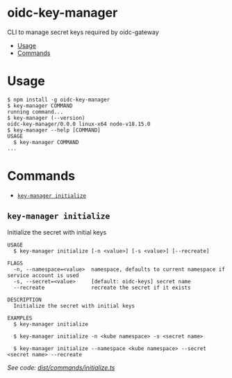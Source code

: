 oidc-key-manager
=================

CLI to manage secret keys required by oidc-gateway

<!-- toc -->
* [Usage](#usage)
* [Commands](#commands)
<!-- tocstop -->
# Usage
<!-- usage -->
```sh-session
$ npm install -g oidc-key-manager
$ key-manager COMMAND
running command...
$ key-manager (--version)
oidc-key-manager/0.0.0 linux-x64 node-v18.15.0
$ key-manager --help [COMMAND]
USAGE
  $ key-manager COMMAND
...
```
<!-- usagestop -->
# Commands
<!-- commands -->
* [`key-manager initialize`](#key-manager-initialize)

## `key-manager initialize`

Initialize the secret with initial keys

```
USAGE
  $ key-manager initialize [-n <value>] [-s <value>] [--recreate]

FLAGS
  -n, --namespace=<value>  namespace, defaults to current namespace if service account is used
  -s, --secret=<value>     [default: oidc-keys] secret name
  --recreate               recreate the secret if it exists

DESCRIPTION
  Initialize the secret with initial keys

EXAMPLES
  $ key-manager initialize

  $ key-manager initialize -n <kube namespace> -s <secret name>

  $ key-manager initialize --namespace <kube namespace> --secret <secret name> --recreate
```

_See code: [dist/commands/initialize.ts](https://github.com/codemowers/oidc-key-manager/blob/v0.0.0/dist/commands/initialize.ts)_
<!-- commandsstop -->
